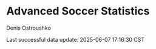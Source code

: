 # Advanced Soccer Statistics
Denis Ostroushko

<!-- gfm -->

Last successful data update: 2025-06-07 17:16:30 CST
